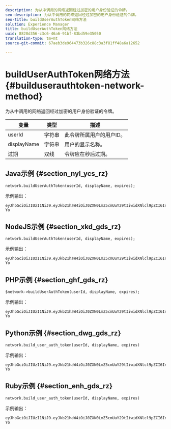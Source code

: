 ```yaml
---
description: 为从中调用的网络返回经过加密的用户身份验证的令牌。
seo-description: 为从中调用的网络返回经过加密的用户身份验证的令牌。
seo-title: buildUserAuthToken网络方法
solution: Experience Manager
title: buildUserAuthToken网络方法
uuid: 8828d356-c3c6-46a6-91bf-83bd59e35050
translation-type: tm+mt
source-git-commit: 67aeb3de964473b326c88c3a3f81ff48a6a12652

---
```



# buildUserAuthToken网络方法{#builduserauthtoken-network-method}

为从中调用的网络返回经过加密的用户身份验证的令牌。

| 变量 | 类型 | 描述 |
|--- |--- |--- |
| userId | 字符串 | 此令牌所属用户的用户ID。 |
| displayName | 字符串 | 用户的显示名称。 |
| 过期 | 双线 | 令牌应在秒后过期。 |

## Java示例 {#section_nyl_ycs_rz}

```
network.buildUserAuthToken(userId, displayName, expires); 
```

示例输出：

```
eyJhbGciOiJIUzI1NiJ9.eyJkb21haW4iOiJ0ZXN0LmZ5cmUuY29tIiwidXNlcl9pZCI6InN5c3RlbSIsImRpc3BsYXlfbmFtZSI6InN5c3RlbSIsImV4cGlyZXMiOjEzOTY2NTUwODN9.33GuJF_ou2O6CCV22Y3PlLUgP2Igy9vAXfmLONkt-Yo 
```

## NodeJS示例 {#section_xkd_gds_rz}

```
network.buildUserAuthToken(userId, displayName, expires); 
```

示例输出：

```
eyJhbGciOiJIUzI1NiJ9.eyJkb21haW4iOiJ0ZXN0LmZ5cmUuY29tIiwidXNlcl9pZCI6InN5c3RlbSIsImRpc3BsYXlfbmFtZSI6InN5c3RlbSIsImV4cGlyZXMiOjEzOTY2NTUwODN9.33GuJF_ou2O6CCV22Y3PlLUgP2Igy9vAXfmLONkt-Yo 
```

## PHP示例 {#section_ghf_gds_rz}

```
$network->buildUserAuthToken(userId, displayName, expires); 
```

示例输出：

```
eyJhbGciOiJIUzI1NiJ9.eyJkb21haW4iOiJ0ZXN0LmZ5cmUuY29tIiwidXNlcl9pZCI6InN5c3RlbSIsImRpc3BsYXlfbmFtZSI6InN5c3RlbSIsImV4cGlyZXMiOjEzOTY2NTUwODN9.33GuJF_ou2O6CCV22Y3PlLUgP2Igy9vAXfmLONkt-Yo
```

## Python示例 {#section_dwg_gds_rz}

```
network.build_user_auth_token(userId, displayName, expires) 
```

示例输出：

```
eyJhbGciOiJIUzI1NiJ9.eyJkb21haW4iOiJ0ZXN0LmZ5cmUuY29tIiwidXNlcl9pZCI6InN5c3RlbSIsImRpc3BsYXlfbmFtZSI6InN5c3RlbSIsImV4cGlyZXMiOjEzOTY2NTUwODN9.33GuJF_ou2O6CCV22Y3PlLUgP2Igy9vAXfmLONkt-Yo
```

## Ruby示例 {#section_enh_gds_rz}

```
network.build_user_auth_token(userId, displayName, expires) 
```

示例输出：

```
eyJhbGciOiJIUzI1NiJ9.eyJkb21haW4iOiJ0ZXN0LmZ5cmUuY29tIiwidXNlcl9pZCI6InN5c3RlbSIsImRpc3BsYXlfbmFtZSI6InN5c3RlbSIsImV4cGlyZXMiOjEzOTY2NTUwODN9.33GuJF_ou2O6CCV22Y3PlLUgP2Igy9vAXfmLONkt-Yo
```
